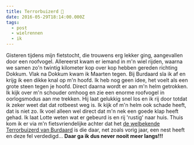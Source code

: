 ```yaml
---
title: Terrorbuizerd 🦅
date: 2016-05-29T18:14:00.000Z
tags:
  - post
  - wielrennen
  - ik
---
```

Gisteren tijdens mijn fietstocht, die trouwens erg lekker ging, aangevallen door een roofvogel. Allereerst kwam er iemand in m'n wiel rijden, waarna we samen zo'n twintig kilometer kop over kop hebben gereden richting Dokkum. Vlak na Dokkum kwam ik Maarten tegen. Bij Burdaard sla ik af en krijg ik een dikke knal op m'n hoofd. Ik heb nog geen idee, het voelt als een grote steen tegen je hoofd. Direct daarna wordt er aan m'n helm getrokken. Ik kijk over m'n schouder omhoog en zie een enorme roofvogel in oorlogsmodus aan me trekken. Hij laat gelukkig snel los en ik rij door totdat ik zeker weet dat dat rotbeest weg is. Ik kijk of m'n helm ook schade heeft, dat is niet zo. Ik voel alleen wel direct dat m'n nek een goede klap heeft gehad. Ik laat Lotte weten wat er gebeurd is en rij 'rustig' naar huis. Thuis kom ik er via m'n fietsvriendelijke achter dat het [de welbekende Terrorbuizerd van Burdaard](https://www.omropfryslan.nl/nieuws/634310-roofvogel-burdaard-valt-voorbijgangers-aan) is die daar, net zoals vorig jaar, een nest heeft en deze fel verdedigd... **Daar ga ik dus never nooit meer langs!!!**